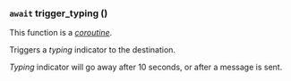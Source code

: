 ### `await` trigger_typing () [](https://discordpy.readthedocs.io/en/v1.7.3/api.html#discord.abc.Messageable.trigger_typing)

This function is a [_coroutine_](https://docs.python.org/3/library/asyncio-task.html#coroutine).

Triggers a _typing_ indicator to the destination.

_Typing_ indicator will go away after 10 seconds, or after a message is sent.

